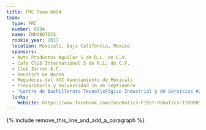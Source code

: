 ```yaml
---
title: FRC Team 6694
team:
  type: FRC
  number: 6694
  name: INNOBOTICS
  rookie_year: 2017
  location: Mexicali, Baja California, Mexico
  sponsors:
  - Auto Productos Aguilar S de R.L. de C.V.
  - Cafe Club International S de R.L. de C.V.
  - Club Zorros A.C.
  - Deustsch Ge Boren
  - Regidores del XXI Ayuntamiento de Mexicali
  - Preparatoria y Universidad 16 de Septiembre
  - "Centro de Bachillerato Tecnol\xF3gico Industrial y de Servicios #21 ( CBTIS 21)"
  links:
    Website: https://www.facebook.com/Innobotics-FIRST-Robotics-1708905749429805/?fref=ts
---
```


{% include remove_this_line_and_add_a_paragraph %}